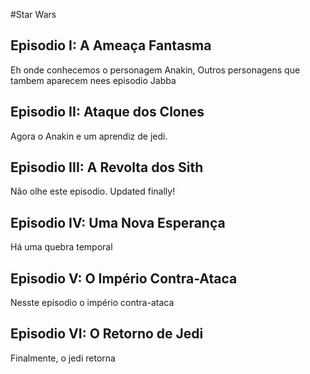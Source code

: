#Star Wars

## Episodio I: A Ameaça Fantasma

Eh onde conhecemos o personagem Anakin, Outros personagens que
tambem aparecem nees episodio Jabba

## Episodio II: Ataque dos Clones

Agora o Anakin e um aprendiz de jedi.

## Episodio III: A Revolta dos Sith

Não olhe este episodio. Updated finally!

## Episodio IV: Uma Nova Esperança

Há uma quebra temporal

## Episodio V: O Império Contra-Ataca

Nesste episodio o império contra-ataca

## Episodio VI: O Retorno de Jedi

Finalmente, o jedi retorna
